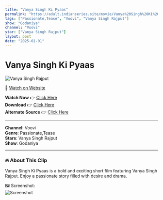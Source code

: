 ```yaml
---
title: "Vanya Singh Ki Pyaas"
permalink: "https://adult.indianseries.site/movie/Vanya%20Singh%20Ki%20Pyaas"
tags: ["Passionate,Tease", "Voovi", "Vanya Singh Rajput"]
show: "Godaniya"
channel: "Voovi"
star: ["Vanya Singh Rajput"]
layout: post
date: "2025-01-01"
---
```


# Vanya Singh Ki Pyaas

![Vanya Singh Rajput](https://shorts.desisins.com/wp-content/uploads/2024/11/Vanya-Singh-Godaniya-DesiSins.com_.jpg)

🔗 [Watch on Website](https://adult.indianseries.site/movie/Vanya%20Singh%20Ki%20Pyaas)

**Watch Now** 👉 [Click Here](https://adult.indianseries.site/movie/Vanya%20Singh%20Ki%20Pyaas)  
**Download** 👉 [Click Here](https://adult.indianseries.site/movie/Vanya%20Singh%20Ki%20Pyaas)  
**Alternate Source** 👉 [Click Here](https://adult.indianseries.site/movie/Vanya%20Singh%20Ki%20Pyaas)

---

**Channel**: Voovi  
**Genre**: Passionate,Tease  
**Stars**: Vanya Singh Rajput  
**Show**: Godaniya

---

### 🔥 About This Clip

Vanya Singh Ki Pyaas is a bold and exciting short film featuring Vanya Singh Rajput. Enjoy a passionate story filled with desire and drama.
 
🖼️ Screenshot:  
![Screenshot](https://shorts.desisins.com/wp-content/uploads/2024/11/Vanya-Singh-Godaniya-DesiSins.com_.jpg)
